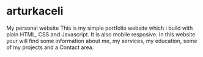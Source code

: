 # arturkaceli
My personal website
This is my simple portfolio website which i build with plain HTML, CSS and Javascript.
It is also mobile resposive.
In this website your will find some information about me, my services, my education, some of my projects and a Contact area.
